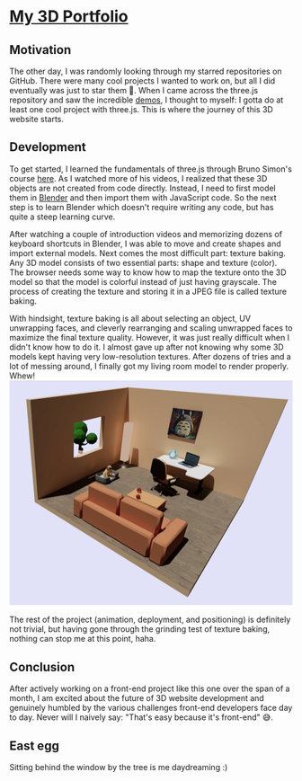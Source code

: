 # [My 3D Portfolio](https://mingchao-zhang.github.io/Portfolio/)

## Motivation

The other day, I was randomly looking through my starred repositories on GitHub. There were many cool projects I wanted to work on, but all I did eventually was just to star them 🤣. When I came across the three.js repository and saw the incredible [demos](https://threejs.org/), I thought to myself: I gotta do at least one cool project with three.js. This is where the journey of this 3D website starts.

## Development

To get started, I learned the fundamentals of three.js through Bruno Simon's course [here](https://threejs-journey.com/#). As I watched more of his videos, I realized that these 3D objects are not created from code directly. Instead, I need to first model them in [Blender](https://www.blender.org/) and then import them with JavaScript code. So the next step is to learn Blender which doesn't require writing any code, but has quite a steep learning curve.

After watching a couple of introduction videos and memorizing dozens of keyboard shortcuts in Blender, I was able to move and create shapes and import external models. Next comes the most difficult part: texture baking. Any 3D model consists of two essential parts: shape and texture (color). The browser needs some way to know how to map the texture onto the 3D model so that the model is colorful instead of just having grayscale. The process of creating the texture and storing it in a JPEG file is called texture baking.

With hindsight, texture baking is all about selecting an object, UV unwrapping faces, and cleverly rearranging and scaling unwrapped faces to maximize the final texture quality. However, it was just really difficult when I didn't know how to do it. I almost gave up after not knowing why some 3D models kept having very low-resolution textures. After dozens of tries and a lot of messing around, I finally got my living room model to render properly. Whew! ![My Study Room](./public/images/studyRoomScreenshot.png)

The rest of the project (animation, deployment, and positioning) is definitely not trivial, but having gone through the grinding test of texture baking, nothing can stop me at this point, haha.

## Conclusion

After actively working on a front-end project like this one over the span of a month, I am excited about the future of 3D website development and genuinely humbled by the various challenges front-end developers face day to day. Never will I naively say: "That's easy because it's front-end" 😅.

## East egg

Sitting behind the window by the tree is me daydreaming :)
